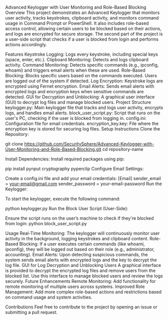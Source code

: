 Advanced Keylogger with User Monitoring and Role-Based Blocking
Overview
This project demonstrates an Advanced Keylogger that monitors user activity, 
tracks keystrokes, clipboard activity, and monitors command usage in Command Prompt or PowerShell. 
It also includes role-based access control, allowing certain users to be blocked based on their actions, 
and logs are encrypted for secure storage. The second part of the project is a user-side script that checks if a user is blocked from login and performs actions accordingly.

Features
Keystroke Logging: Logs every keystroke, including special keys (space, enter, etc.).
Clipboard Monitoring: Detects and logs clipboard activity.
Command Monitoring: Detects specific commands (e.g., ipconfig, whoami) and triggers email alerts when these are used.
Role-Based Blocking: Blocks specific users based on the commands executed. Users are logged out of the system if detected.
Log Encryption: Keystroke logs are encrypted using Fernet encryption.
Email Alerts: Sends email alerts with encrypted logs and encryption keys when sensitive commands are detected.
GUI for Decryption and Unblocking: A graphical user interface (GUI) to decrypt log files and manage blocked users.
Project Structure
keylogger.py: Main keylogger file that tracks and logs user activity, encrypts logs, and handles email alerts.
block_user_script.py: Script that runs on the user's PC, checking if the user is blocked from logging in.
config.ini: Configuration file for email credentials.
encryption_key.key: File where the encryption key is stored for securing log files.
Setup Instructions
Clone the Repository:


git clone https://github.com/SecuritySphere/Advanced-Keylogger-with-User-Monitoring-and-Role-Based-Blocking.git
cd repository-name

Install Dependencies: Install required packages using pip:

pip install pynput cryptography pyperclip
Configure Email Settings:

Create a config.ini file and add your email credentials:
[Email]
sender_email = your-email@gmail.com
sender_password = your-email-password
Run the Keylogger:

To start the keylogger, execute the following command:

python keylogger.py
Run the Block User Script (User-Side):

Ensure the script runs on the user’s machine to check if they're blocked from login:
python block_user_script.py

Usage
Real-Time Monitoring: The keylogger will continuously monitor user activity in the background, logging keystrokes and clipboard content.
Role-Based Blocking: If a user executes certain commands (like whoami, ipconfig), they will be logged out based on their role (e.g., administrator, accounting).
Email Alerts: Upon detecting suspicious commands, the system sends email alerts with encrypted logs and the key to decrypt the log file.
GUI for Log Decryption and Unblocking Users
A graphical interface is provided to decrypt the encrypted log files and remove users from the blocked list.
Use this interface to manage blocked users and review the logs securely.
Future Enhancements
Remote Monitoring: Add functionality for remote monitoring of multiple users across systems.
Improved Role Management: Add more complex role-based actions and restrictions based on command usage and system activities.

Contributions
Feel free to contribute to the project by opening an issue or submitting a pull request.
